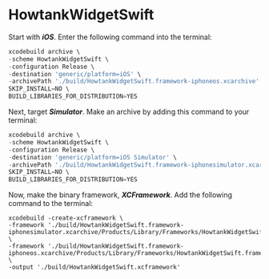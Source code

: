 # HowtankWidgetSwift
Start with ***iOS***. Enter the following command into the terminal:

```jsx
xcodebuild archive \
-scheme HowtankWidgetSwift \
-configuration Release \
-destination 'generic/platform=iOS' \
-archivePath './build/HowtankWidgetSwift.framework-iphoneos.xcarchive' \
SKIP_INSTALL=NO \
BUILD_LIBRARIES_FOR_DISTRIBUTION=YES
```

Next, target ***Simulator***. Make an archive by adding this command to your terminal:

```jsx
xcodebuild archive \
-scheme HowtankWidgetSwift \
-configuration Release \
-destination 'generic/platform=iOS Simulator' \
-archivePath './build/HowtankWidgetSwift.framework-iphonesimulator.xcarchive' \
SKIP_INSTALL=NO \
BUILD_LIBRARIES_FOR_DISTRIBUTION=YES
```

Now, make the binary framework, ***XCFramework***. Add the following command to the terminal:

```
xcodebuild -create-xcframework \
-framework './build/HowtankWidgetSwift.framework-iphonesimulator.xcarchive/Products/Library/Frameworks/HowtankWidgetSwift.framework' \
-framework './build/HowtankWidgetSwift.framework-iphoneos.xcarchive/Products/Library/Frameworks/HowtankWidgetSwift.framework' \
-output './build/HowtankWidgetSwift.xcframework'

```
